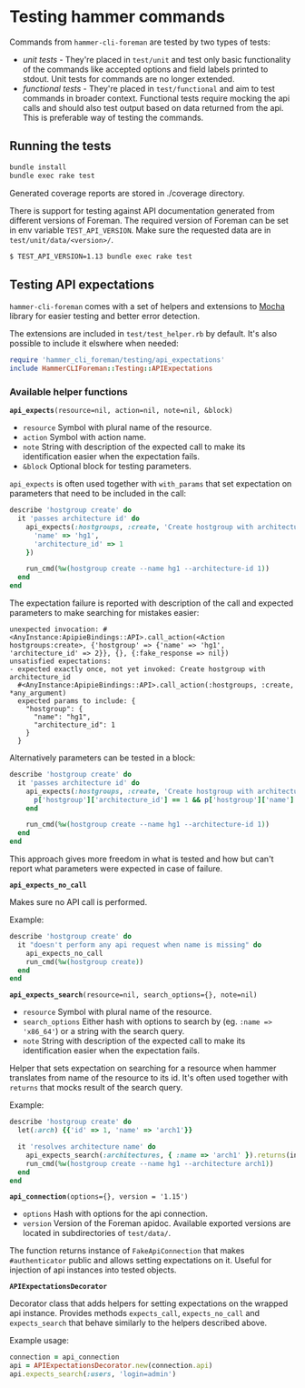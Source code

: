 # Testing hammer commands

Commands from `hammer-cli-foreman` are tested by two types of tests:
- *unit tests* - They're placed in `test/unit` and test only basic functionality of the commands like accepted options and field labels printed to stdout. Unit tests for commands are no longer extended.
- *functional tests* - They're placed in `test/functional` and aim to test commands in broader context. Functional tests require mocking the api calls and should also test output based on data returned from the api. This is preferable way of testing the commands.


## Running the tests

```bash
bundle install
bundle exec rake test
```

Generated coverage reports are stored in ./coverage directory.

There is support for testing against API documentation generated from different versions of Foreman.
The required version of Foreman can be set in env variable `TEST_API_VERSION`. Make sure the requested data are in `test/unit/data/<version>/`.
```bash
$ TEST_API_VERSION=1.13 bundle exec rake test
```

## Testing API expectations

`hammer-cli-foreman` comes with a set of helpers and extensions to [Mocha](https://github.com/freerange/mocha) library for easier testing and better error detection.

The extensions are included in `test/test_helper.rb` by default. It's also possible to include it elswhere when needed:
```ruby
require 'hammer_cli_foreman/testing/api_expectations'
include HammerCLIForeman::Testing::APIExpectations
```

### Available helper functions

**`api_expects`**`(resource=nil, action=nil, note=nil, &block)`
* `resource` Symbol with plural name of the resource.
* `action` Symbol with action name.
* `note` String with description of the expected call to make its identification easier when the expectation fails.
* `&block` Optional block for testing parameters.

 `api_expects` is often used together with `with_params` that set expectation on parameters that need to be included in the call:
```ruby
describe 'hostgroup create' do
  it 'passes architecture id' do
    api_expects(:hostgroups, :create, 'Create hostgroup with architecture_id').with_params('hostgroup' => {
      'name' => 'hg1',
      'architecture_id' => 1
    })

    run_cmd(%w(hostgroup create --name hg1 --architecture-id 1))
  end
end
```

The expectation failure is reported with description of the call and expected parameters to make searching for mistakes easier:
```
unexpected invocation: #<AnyInstance:ApipieBindings::API>.call_action(<Action hostgroups:create>, {'hostgroup' => {'name' => 'hg1', 'architecture_id' => 2}}, {}, {:fake_response => nil})
unsatisfied expectations:
- expected exactly once, not yet invoked: Create hostgroup with architecture_id
  #<AnyInstance:ApipieBindings::API>.call_action(:hostgroups, :create, *any_argument)
  expected params to include: {
    "hostgroup": {
      "name": "hg1",
      "architecture_id": 1
    }
  }
```

Alternatively parameters can be tested in a block:
```ruby
describe 'hostgroup create' do
  it 'passes architecture id' do
    api_expects(:hostgroups, :create, 'Create hostgroup with architecture_id') do |p|
      p['hostgroup']['architecture_id'] == 1 && p['hostgroup']['name'] == 'hg1'
    end

    run_cmd(%w(hostgroup create --name hg1 --architecture-id 1))
  end
end
```

This approach gives more freedom in what is tested and how but can't report what parameters were expected in case of failure.

**`api_expects_no_call`**

Makes sure no API call is performed.

Example:
```ruby
describe 'hostgroup create' do
  it "doesn't perform any api request when name is missing" do
    api_expects_no_call
    run_cmd(%w(hostgroup create))
  end
end
```

**`api_expects_search`**`(resource=nil, search_options={}, note=nil)`
* `resource` Symbol with plural name of the resource.
* `search_options` Either hash with options to search by (eg. `:name => 'x86_64'`) or a string with the search query.
* `note` String with description of the expected call to make its identification easier when the expectation fails.

Helper that sets expectation on searching for a resource when hammer translates from name of the resource to its id. It's often used together with `returns` that mocks result of the search query.

Example:
```ruby
describe 'hostgroup create' do
  let(:arch) {{'id' => 1, 'name' => 'arch1'}}

  it 'resolves architecture name' do
    api_expects_search(:architectures, { :name => 'arch1' }).returns(index_response([arch]))
    run_cmd(%w(hostgroup create --name hg1 --architecture arch1))
  end
end
```

**`api_connection`**`(options={}, version = '1.15')`
* `options` Hash with options for the api connection.
* `version` Version of the Foreman apidoc. Available exported versions are located in subdirectories of `test/data/`.

The function returns instance of `FakeApiConnection` that makes `#authenticator` public and allows setting expectations on it. Useful for injection of api instances into tested objects.

**`APIExpectationsDecorator`**

Decorator class that adds helpers for setting expectations on the wrapped api instance.
Provides methods `expects_call`, `expects_no_call` and `expects_search` that behave similarly to the helpers described above.

Example usage:
```ruby
connection = api_connection
api = APIExpectationsDecorator.new(connection.api)
api.expects_search(:users, 'login=admin')
```
